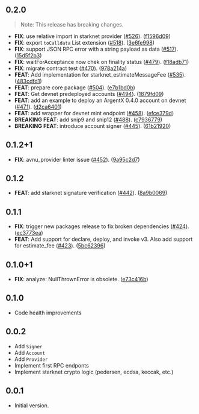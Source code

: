 ## 0.2.0

> Note: This release has breaking changes.

 - **FIX**: use relative import in starknet provider ([#526](https://github.com/focustree/starknet.dart/issues/526)). ([f1596d09](https://github.com/focustree/starknet.dart/commit/f1596d09411e20333ac9ac76a264f0868dfb26a6))
 - **FIX**: export `toCalldata` List extension ([#518](https://github.com/focustree/starknet.dart/issues/518)). ([3e6fe998](https://github.com/focustree/starknet.dart/commit/3e6fe998056178064443452b3beedf05c560f53b))
 - **FIX**: support JSON RPC error with a string payload as data  ([#517](https://github.com/focustree/starknet.dart/issues/517)). ([15d5f2b3](https://github.com/focustree/starknet.dart/commit/15d5f2b3ca70b938dd21793c021b93af260982b0))
 - **FIX**: waitForAcceptance now chek on finality status ([#479](https://github.com/focustree/starknet.dart/issues/479)). ([f18adb71](https://github.com/focustree/starknet.dart/commit/f18adb71fc3bc9f346a5e8b76328d12a1202e5c2))
 - **FIX**: migrate contract test ([#470](https://github.com/focustree/starknet.dart/issues/470)). ([978a214a](https://github.com/focustree/starknet.dart/commit/978a214aa2517527dc61db17c49522f20ea53f8a))
 - **FEAT**: Add implementation for starknet_estimateMessageFee ([#535](https://github.com/focustree/starknet.dart/issues/535)). ([483cdfd1](https://github.com/focustree/starknet.dart/commit/483cdfd13fc5e30bea74f56249bfb1dfcaa5b999))
 - **FEAT**: prepare core package ([#504](https://github.com/focustree/starknet.dart/issues/504)). ([e7b1bd0b](https://github.com/focustree/starknet.dart/commit/e7b1bd0b290f72374d16475b66967ffb9cf09ad2))
 - **FEAT**: Get devnet predeployed accounts ([#494](https://github.com/focustree/starknet.dart/issues/494)). ([1879fd09](https://github.com/focustree/starknet.dart/commit/1879fd09f22b4b4e79b4136f277e9d89433440be))
 - **FEAT**: add an example to deploy an ArgentX 0.4.0 account on devnet ([#471](https://github.com/focustree/starknet.dart/issues/471)). ([d2ca6401](https://github.com/focustree/starknet.dart/commit/d2ca6401b1a0be1cfb04619fa7f31a45adf9df75))
 - **FEAT**: add wrapper for devnet mint endpoint ([#458](https://github.com/focustree/starknet.dart/issues/458)). ([efce379d](https://github.com/focustree/starknet.dart/commit/efce379db466eaf1f50d1b8f0dcdb7e8715813dd))
 - **BREAKING** **FEAT**: add snip9 and snip12 ([#488](https://github.com/focustree/starknet.dart/issues/488)). ([c7936779](https://github.com/focustree/starknet.dart/commit/c79367796b58d93e35bbc457126ce840ec723994))
 - **BREAKING** **FEAT**: introduce account signer ([#445](https://github.com/focustree/starknet.dart/issues/445)). ([61b21920](https://github.com/focustree/starknet.dart/commit/61b219202b4730269465da4078806bcbb732dd44))

## 0.1.2+1

 - **FIX**: avnu_provider linter issue ([#452](https://github.com/focustree/starknet.dart/issues/452)). ([9a95c2d7](https://github.com/focustree/starknet.dart/commit/9a95c2d7a4e4cc492bbdcdfc2017377ef0d54a9a))

## 0.1.2

 - **FEAT**: add starknet signature verification ([#442](https://github.com/focustree/starknet.dart/issues/442)). ([8a9b0069](https://github.com/focustree/starknet.dart/commit/8a9b00698a647a11d3039d0f2c41e8b539f57dd8))

## 0.1.1

 - **FIX**: trigger new packages release to fix broken dependencies ([#424](https://github.com/focustree/starknet.dart/issues/424)). ([ec3773ea](https://github.com/focustree/starknet.dart/commit/ec3773ea7a2725f4c30b641e86699bcec0eba2c0))
 - **FEAT**: Add support for declare, deploy, and invoke v3. Also add support for estimate_fee ([#423](https://github.com/focustree/starknet.dart/issues/423)). ([5bc62396](https://github.com/focustree/starknet.dart/commit/5bc62396864ec1b93faf31636532407088434025))

## 0.1.0+1

 - **FIX**: analyze: NullThrownError is obsolete. ([e73c416b](https://github.com/focustree/starknet.dart/commit/e73c416b2a18a881c73e8fbb46380f47dbb9789f))

## 0.1.0

- Code health improvements

## 0.0.2

- Add `Signer`
- Add `Account`
- Add `Provider`
- Implement first RPC endponts
- Implement starknet crypto logic (pedersen, ecdsa, keccak, etc.)

## 0.0.1

- Initial version.
